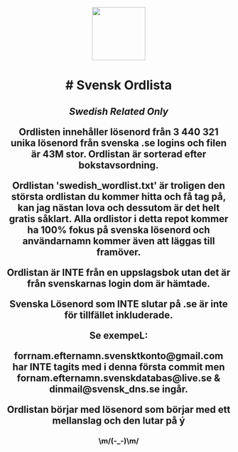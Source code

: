 <p align="center">
  <img width="120px" src="https://spng.subpng.com/20210519/hfl/transparent-dictionary-icon-english-icon-file-and-document-ico-60a4ec62b2c5a4.6659269716214211547323.jpg" />
  <h1 align="center"># Svensk Ordlista </h1>
  <h2 align="center"><i>Swedish Related Only </i>
</p>

Ordlisten innehåller lösenord från **3 440 321**  __unika__ lösenord från svenska .se logins och filen är **43M** stor. Ordlistan är sorterad efter bokstavsordning. 

Ordlistan 'swedish_wordlist.txt' är troligen den största ordlistan du kommer hitta och få tag på, kan jag nästan lova och dessutom är det helt gratis såklart. Alla ordlistor i detta repot kommer ha 100% fokus på svenska lösenord och användarnamn kommer även att läggas till framöver.

Ordlistan är INTE från en uppslagsbok utan det är från svenskarnas login dom är hämtade.

Svenska Lösenord som INTE slutar på **.se** är inte för tillfället inkluderade.

Se exempeL:

forrnam.efternamn.svensktkonto@gmail.**com** har **INTE** tagits med i denna första commit men fornam.efternamn.svenskdatabas@live.**se** & dinmail@svensk_dns.**se** ingår.

Ordlistan börjar med lösenord som börjar med ett mellanslag och den lutar på ý

<h3 align="center"> \m/(-_-)\m/</h3>

